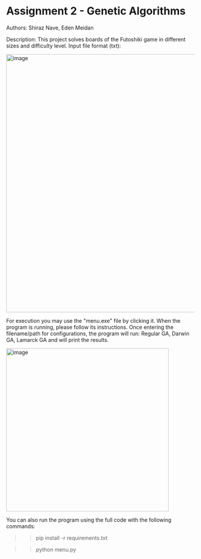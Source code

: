 # Assignment 2 - Genetic Algorithms
Authors: Shiraz Nave, Eden Meidan

Description: This project solves boards of the Futoshiki game in different sizes and difficulty level.
Input file format (txt):

<img width="687" alt="image" src="https://user-images.githubusercontent.com/26282045/179261217-35278f90-2385-4232-82e0-6aaaaba4888a.png">


For execution you may use the "menu.exe" file by clicking it.
When the program is running, please follow its instructions. 
Once entering the filename/path for configurations, the program will run:
Regular GA, Darwin GA, Lamarck GA and will print the results.

<img width="434" alt="image" src="https://user-images.githubusercontent.com/26282045/179261925-398089d1-bebb-41d1-ad37-f3dc8c5e88a1.png">

You can also run the program using the full code with the following commands:
>> pip install -r requirements.txt

>> python menu.py
